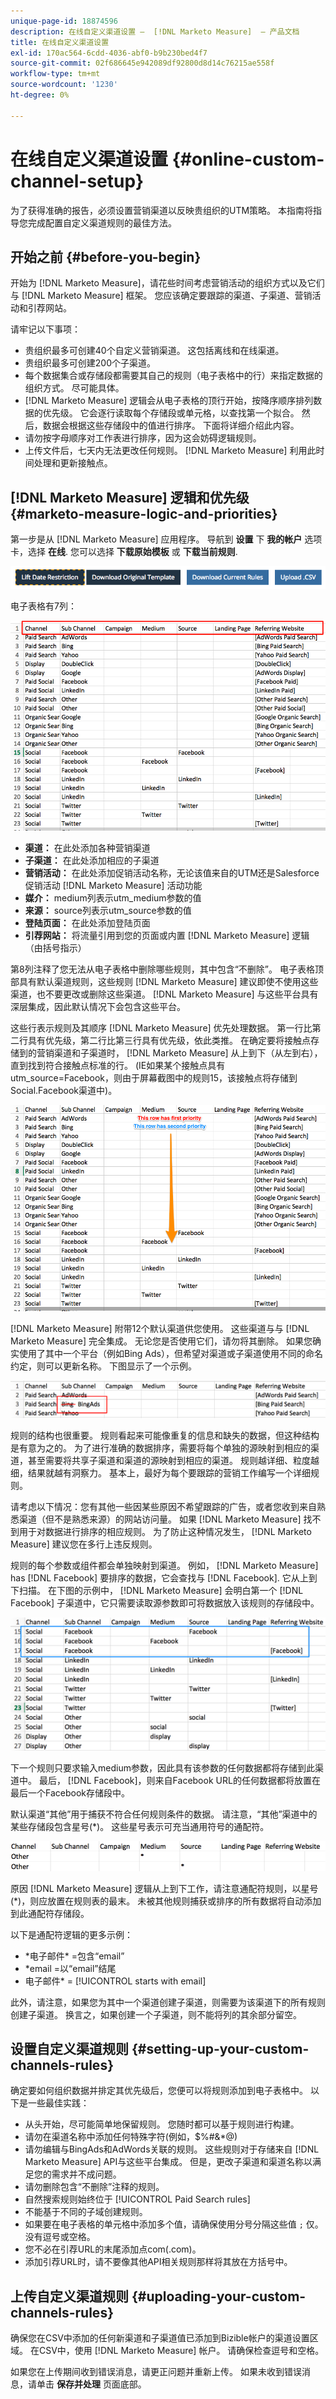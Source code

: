 ```yaml
---
unique-page-id: 18874596
description: 在线自定义渠道设置 —  [!DNL Marketo Measure]  — 产品文档
title: 在线自定义渠道设置
exl-id: 170ac564-6cdd-4036-abf0-b9b230bed4f7
source-git-commit: 02f686645e942089df92800d8d14c76215ae558f
workflow-type: tm+mt
source-wordcount: '1230'
ht-degree: 0%

---
```


# 在线自定义渠道设置 {#online-custom-channel-setup}

为了获得准确的报告，必须设置营销渠道以反映贵组织的UTM策略。 本指南将指导您完成配置自定义渠道规则的最佳方法。

## 开始之前 {#before-you-begin}

开始为 [!DNL Marketo Measure]，请花些时间考虑营销活动的组织方式以及它们与 [!DNL Marketo Measure] 框架。 您应该确定要跟踪的渠道、子渠道、营销活动和引荐网站。

请牢记以下事项：

* 贵组织最多可创建40个自定义营销渠道。 这包括离线和在线渠道。
* 贵组织最多可创建200个子渠道。
* 每个数据集合或存储段都需要其自己的规则（电子表格中的行）来指定数据的组织方式。 尽可能具体。
* [!DNL Marketo Measure] 逻辑会从电子表格的顶行开始，按降序顺序排列数据的优先级。 它会逐行读取每个存储段或单元格，以查找第一个拟合。 然后，数据会根据这些存储段中的值进行排序。 下面将详细介绍此内容。
* 请勿按字母顺序对工作表进行排序，因为这会妨碍逻辑规则。
* 上传文件后，七天内无法更改任何规则。 [!DNL Marketo Measure] 利用此时间处理和更新接触点。

## [!DNL Marketo Measure] 逻辑和优先级 {#marketo-measure-logic-and-priorities}

第一步是从 [!DNL Marketo Measure] 应用程序。 导航到 **设置** 下 **我的帐户** 选项卡，选择 **在线**. 您可以选择 **下载原始模板** 或 **下载当前规则**.

![](assets/1.png)

电子表格有7列：

![](assets/2.png)

* **渠道：** 在此处添加各种营销渠道
* **子渠道：** 在此处添加相应的子渠道
* **营销活动：** 在此处添加促销活动名称，无论该值来自的UTM还是Salesforce促销活动 [!DNL Marketo Measure] 活动功能
* **媒介：** medium列表示utm_medium参数的值
* **来源：** source列表示utm_source参数的值
* **登陆页面：** 在此处添加登陆页面
* **引荐网站：** 将流量引用到您的页面或内置 [!DNL Marketo Measure] 逻辑（由括号指示）

第8列注释了您无法从电子表格中删除哪些规则，其中包含“不删除”。 电子表格顶部具有默认渠道规则，这些规则 [!DNL Marketo Measure] 建议即使不使用这些渠道，也不要更改或删除这些渠道。 [!DNL Marketo Measure] 与这些平台具有深层集成，因此默认情况下会包含这些平台。

这些行表示规则及其顺序 [!DNL Marketo Measure] 优先处理数据。 第一行比第二行具有优先级，第二行比第三行具有优先级，依此类推。 在确定要将接触点存储到的营销渠道和子渠道时， [!DNL Marketo Measure] 从上到下（从左到右），直到找到符合接触点标准的行。 (IE如果某个接触点具有utm_source=Facebook，则由于屏幕截图中的规则15，该接触点将存储到Social.Facebook渠道中)。

![](assets/3.png)

[!DNL Marketo Measure] 附带12个默认渠道供您使用。 这些渠道与与 [!DNL Marketo Measure] 完全集成。 无论您是否使用它们，请勿将其删除。 如果您确实使用了其中一个平台（例如Bing Ads），但希望对渠道或子渠道使用不同的命名约定，则可以更新名称。 下图显示了一个示例。

![](assets/4.png)

规则的结构也很重要。 规则看起来可能像重复的信息和缺失的数据，但这种结构是有意为之的。 为了进行准确的数据排序，需要将每个单独的源映射到相应的渠道，甚至需要将共享子渠道和渠道的源映射到相应的渠道。 规则越详细、粒度越细，结果就越有洞察力。 基本上，最好为每个要跟踪的营销工作编写一个详细规则。

请考虑以下情况：您有其他一些因某些原因不希望跟踪的广告，或者您收到来自熟悉渠道（但不是熟悉来源）的网站访问量。 如果 [!DNL Marketo Measure] 找不到用于对数据进行排序的相应规则。 为了防止这种情况发生， [!DNL Marketo Measure] 建议您在多行上违反规则。

规则的每个参数或组件都会单独映射到渠道。 例如， [!DNL Marketo Measure] has [!DNL Facebook] 要排序的数据，它会查找与 [!DNL Facebook]. 它从上到下扫描。 在下图的示例中， [!DNL Marketo Measure] 会明白第一个 [!DNL Facebook] 子渠道中，它只需要读取源参数即可将数据放入该规则的存储段中。

![](assets/5.png)

下一个规则只要求输入medium参数，因此具有该参数的任何数据都将存储到此渠道中。 最后， [!DNL Facebook]，则来自Facebook URL的任何数据都将放置在最后一个Facebook存储段中。

默认渠道“其他”用于捕获不符合任何规则条件的数据。 请注意，“其他”渠道中的某些存储段包含星号(&#42;)。 这些星号表示可充当通用符号的通配符。

![](assets/6.png)

原因 [!DNL Marketo Measure] 逻辑从上到下工作，请注意通配符规则，以星号(&#42;)，则应放置在规则表的最末。 未被其他规则捕获或排序的所有数据将自动添加到此通配符存储段。

以下是通配符逻辑的更多示例：

* &#42;电子邮件&#42; =包含“email”
* &#42;email =以“email”结尾
* 电子邮件&#42; = [!UICONTROL starts with email]

此外，请注意，如果您为其中一个渠道创建子渠道，则需要为该渠道下的所有规则创建子渠道。 换言之，如果创建一个子渠道，则不能将列的其余部分留空。

## 设置自定义渠道规则 {#setting-up-your-custom-channels-rules}

确定要如何组织数据并排定其优先级后，您便可以将规则添加到电子表格中。 以下是一些最佳实践：

* 从头开始，尽可能简单地保留规则。 您随时都可以基于规则进行构建。
* 请勿在渠道名称中添加任何特殊字符(例如，$%#&amp;&#42;@)
* 请勿编辑与BingAds和AdWords关联的规则。 这些规则对于存储来自 [!DNL Marketo Measure] API与这些平台集成。 但是，更改子渠道和渠道名称以满足您的需求并不成问题。
* 请勿删除包含“不删除”注释的规则。
* 自然搜索规则始终位于 [!UICONTROL Paid Search rules]
* 不能基于不同的子域创建规则。
* 如果要在电子表格的单元格中添加多个值，请确保使用分号分隔这些值 `;` 仅。 没有逗号或空格。
* 您不必在引荐URL的末尾添加点com(.com)。
* 添加引荐URL时，请不要像其他API相关规则那样将其放在方括号中。

## 上传自定义渠道规则 {#uploading-your-custom-channels-rules}

确保您在CSV中添加的任何新渠道和子渠道值已添加到Bizible帐户的渠道设置区域。 在CSV中，使用 [!DNL Marketo Measure] 帐户。 请确保检查逗号和空格。

如果您在上传期间收到错误消息，请更正问题并重新上传。 如果未收到错误消息，请单击 **保存并处理** 页面底部。
